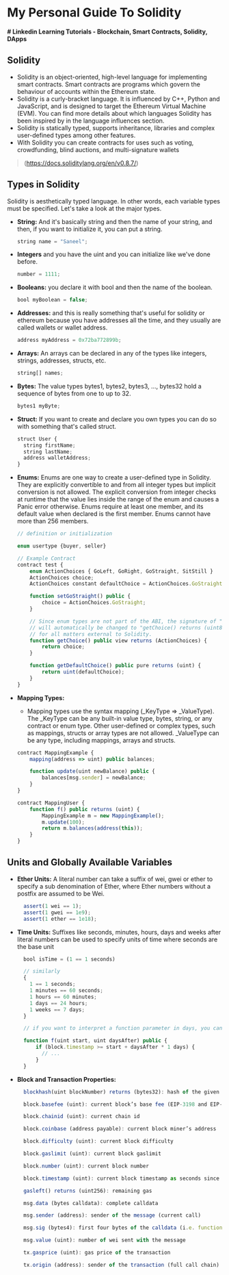 # My Personal Guide To Solidity

**# Linkedin Learning Tutorials - Blockchain, Smart Contracts, Solidity, DApps**

## **Solidity**

- Solidity is an object-oriented, high-level language for implementing smart contracts. Smart contracts are programs which govern the behaviour of accounts within the Ethereum state.
- Solidity is a curly-bracket language. It is influenced by C++, Python and JavaScript, and is designed to target the Ethereum Virtual Machine (EVM). You can find more details about which languages Solidity has been inspired by in the language influences section.
- Solidity is statically typed, supports inheritance, libraries and complex user-defined types among other features.
- With Solidity you can create contracts for uses such as voting, crowdfunding, blind auctions, and multi-signature wallets

> (https://docs.soliditylang.org/en/v0.8.7/)

## **Types in Solidity**

Solidity is aesthetically typed language. In other words, each variable types must be specified. Let's take a look at the major types.

- **String:** And it's basically string and then the name of your string, and then, if you want to initialize it, you can put a string.

  ```jsx
  string name = "Saneel";
  ```

- **Integers** and you have the uint and you can initialize like we've done before.

  ```jsx
  number = 1111;
  ```

- **Booleans:** you declare it with bool and then the name of the boolean.

  ```jsx
  bool myBoolean = false;
  ```

- **Addresses:** and this is really something that's useful for solidity or ethereum because you have addresses all the time, and they usually are called wallets or wallet address.

  ```jsx
  address myAddress = 0x72ba772899b;
  ```

- **Arrays:** An arrays can be declared in any of the types like integers, strings, addresses, structs, etc.

  ```jsx
  string[] names;
  ```

- **Bytes:** The value types bytes1, bytes2, bytes3, …, bytes32 hold a sequence of bytes from one to up to 32.

  ```jsx
  bytes1 myByte;
  ```

- **Struct:** If you want to create and declare you own types you can do so with something that's called struct.

  ```jsx
  struct User {
  	string firstName;
  	string lastName;
  	address walletAddress;
  }
  ```

- **Enums:** Enums are one way to create a user-defined type in Solidity. They are explicitly convertible to and from all integer types but implicit conversion is not allowed. The explicit conversion from integer checks at runtime that the value lies inside the range of the enum and causes a Panic error otherwise. Enums require at least one member, and its default value when declared is the first member. Enums cannot have more than 256 members.

  ```jsx
  // definition or initialization

  enum usertype {buyer, seller}

  // Example Contract
  contract test {
      enum ActionChoices { GoLeft, GoRight, GoStraight, SitStill }
      ActionChoices choice;
      ActionChoices constant defaultChoice = ActionChoices.GoStraight;

      function setGoStraight() public {
          choice = ActionChoices.GoStraight;
      }

      // Since enum types are not part of the ABI, the signature of "getChoice"
      // will automatically be changed to "getChoice() returns (uint8)"
      // for all matters external to Solidity.
      function getChoice() public view returns (ActionChoices) {
          return choice;
      }

      function getDefaultChoice() public pure returns (uint) {
          return uint(defaultChoice);
      }
  }
  ```

- **Mapping Types:**

  - Mapping types use the syntax mapping (\_KeyType => \_ValueType). The \_KeyType can be any built-in value type, bytes, string, or any contract or enum type. Other user-defined or complex types, such as mappings, structs or array types are not allowed. \_ValueType can be any type, including mappings, arrays and structs.

  ```jsx
  contract MappingExample {
      mapping(address => uint) public balances;

      function update(uint newBalance) public {
          balances[msg.sender] = newBalance;
      }
  }

  contract MappingUser {
      function f() public returns (uint) {
          MappingExample m = new MappingExample();
          m.update(100);
          return m.balances(address(this));
      }
  }
  ```

## Units and Globally Available Variables

- **Ether Units:** A literal number can take a suffix of wei, gwei or ether to specify a sub denomination of Ether, where Ether numbers without a postfix are assumed to be Wei.

  ```jsx
    assert(1 wei == 1);
    assert(1 gwei == 1e9);
    assert(1 ether == 1e18);
  ```

- **Time Units:** Suffixes like seconds, minutes, hours, days and weeks after literal numbers can be used to specify units of time where seconds are the base unit

  ```jsx
    bool isTime = (1 == 1 seconds)

    // similarly
    {
      1 == 1 seconds;
      1 minutes == 60 seconds;
      1 hours == 60 minutes;
      1 days == 24 hours;
      1 weeks == 7 days;
    }

    // if you want to interpret a function parameter in days, you can in the following way:

    function f(uint start, uint daysAfter) public {
        if (block.timestamp >= start + daysAfter * 1 days) {
          // ...
        }
    }
  ```

- **Block and Transaction Properties:**

  ```jsx
    blockhash(uint blockNumber) returns (bytes32): hash of the given block when blocknumber is one of the 256 most recent blocks; otherwise returns zero

    block.basefee (uint): current block’s base fee (EIP-3198 and EIP-1559)

    block.chainid (uint): current chain id

    block.coinbase (address payable): current block miner’s address

    block.difficulty (uint): current block difficulty

    block.gaslimit (uint): current block gaslimit

    block.number (uint): current block number

    block.timestamp (uint): current block timestamp as seconds since unix epoch

    gasleft() returns (uint256): remaining gas

    msg.data (bytes calldata): complete calldata

    msg.sender (address): sender of the message (current call)

    msg.sig (bytes4): first four bytes of the calldata (i.e. function identifier)

    msg.value (uint): number of wei sent with the message

    tx.gasprice (uint): gas price of the transaction

    tx.origin (address): sender of the transaction (full call chain)
  ```
